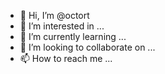 - 👋 Hi, I’m @octort
- 👀 I’m interested in ...
- 🌱 I’m currently learning ...
- 💞️ I’m looking to collaborate on ...
- 📫 How to reach me ...

<!---
octort/octort is a ✨ special ✨ repository because its `README.md` (this file) appears on your GitHub profile.
You can click the Preview link to take a look at your changes.
--->
